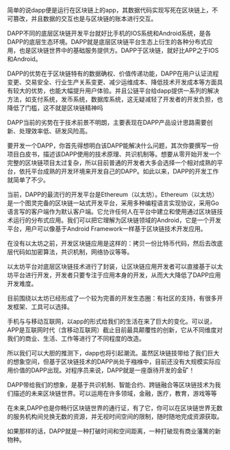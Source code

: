 简单的说dapp便是运行在区块链上的app，其数据代码实现写死在区块链上，不可篡改，并且数据的交互也是与区块链的账本进行交互。

DAPP不同的底层区块链开发平台就好比手机的IOS系统和Android系统，是各DAPP的底层生态环境。DAPP就是底层区块链平台生态上衍生的各种分布式应用，也是区块链世界中的基础服务提供方。DAPP于区块链，就好比APP之于IOS和Android。

DAPP的优势在于区块链特有的数据确权、价值传递功能，DAPP在用户认证流程变更、交易安全、行业生产关系变更、减少运维成本、降低技术开发成本等方面具有较大的优势，也能大幅提升用户体验。并且公链平台给dapp提供一系列的解决方法，如支付系统，发币系统，数据库系统，这无疑减轻了开发者的开发负担，也降低了门槛，这不就是区块链精神吗

DAPP当前的劣势在于技术前景不明朗，主要表现在DAPP产品设计思路需要创新、处理效率低、研发风险高。

要开发一个DAPP，你首先得想明白该DAPP能解决什么问题，其次你要撰写一份项目白皮书，描述该DAPP使用的技术原理、共识机制等。想要从零开始开发一个完整的区块链项目太过复杂，所以目前普通的开发者大多会选择一个相对成熟的平台，依托平台成熟的开发环境来开发自己的DAPP。如此以来，DAPP的开发工作就简单了不少。

当前，DAPP的最流行的开发平台是Ethereum（以太坊）。Ethereum（以太坊）是一个图灵完备的区块链一站式开发平台，采用多种编程语言实现协议，采用Go语言写的客户端作为默认客户端。它允许任何人在平台中建立和使用通过区块链技术运行的分布式应用。我们可以把它理解为区块链领域的Android，它是一个开发平台，用户可以像基于Android Framework一样基于区块链技术开发应用。

在没有以太坊之前，开发区块链应用是这样的：拷贝一份比特币代码，然后去改底层代码如加密算法，共识机制，网络协议等等。

以太坊平台对底层区块链技术进行了封装，让区块链应用开发者可以直接基于以太坊平台进行开发，开发者只要专注于应用本身的开发，从而大大降低了DAPP应用开发难度。

目前围绕以太坊已经形成了一个较为完善的开发生态圈：有社区的支持，有很多开发框架、工具可以选择。

手机与与移动互联网，以app的形式给我们的生活在来了巨大的变化。可以说，APP是互联网时代（含移动互联网）截止目前最具颠覆性的创新，它从不同维度对我们的商业、生活、工作等进行了不同程度的改造。

所以我们可以大胆的推测下，dapp也将引起潮流。虽然区块链技带给了我们巨大的想象空间，但基于区块链技术的DAPP尚处于襁褓中，目前还没有大规模实际应用价值的DAPP出现。对程序员来说，DAPP就是一座亟待开发的金矿！

DAPP带给我们的想象，是基于共识机制、智能合约、跨链融合等区块链技术为我们描述的未来区块链世界。可以运用在许多领域，金融，医疗，教育，游戏等等

在未来,DAPP也是你畅行区块链世界的通行证，有了它，你可以在区块链世界无数的服务机构间兑换无数的资源，并无视时间空间的限制，随时随地完成资源获取。

如果那样的话，DAPP就是一种打破时间和空间距离，一种打破现有商业藩篱的新物种。
